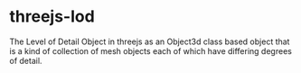 # threejs-lod

The Level of Detail Object in threejs as an Object3d class based object that is a kind of collection of mesh objects each of which have differing degrees of detail.

